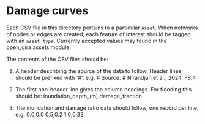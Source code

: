 # Damage curves

Each CSV file in this directory pertains to a particular `Asset`. When networks
of nodes or edges are created, each feature of interest should be tagged with
an `asset_type`. Currently accepted values may found in the open_gira.assets module.

The contents of the CSV files should be:

1) A header describing the source of the data to follow. Header lines should be prefixed with '#', e.g.
\# Source:
\# Nirandjan et al., 2024, F8.4

2) The first non-header line gives the column headings. For flooding this should be:
inundation_depth_(m),damage_fraction

3) The inundation and damage ratio data should follow, one record per line, e.g.
0.0,0.0
0.5,0.2
1.0,0.33
